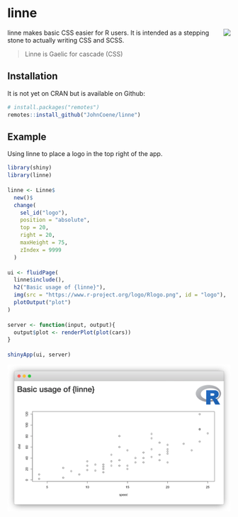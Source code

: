 # linne

<img src="logo.png" style="max-height:250px;float:right;" align="right"/>

linne makes basic CSS easier for R users. It is intended as a stepping stone to actually writing CSS and SCSS.

> Linne is Gaelic for cascade (CSS)

## Installation

It is not yet on CRAN but is available on Github:

```r
# install.packages("remotes")
remotes::install_github("JohnCoene/linne")
```

## Example

Using linne to place a logo in the top right of the app.

```r
library(shiny)
library(linne)

linne <- Linne$
  new()$
  change(
    sel_id("logo"),
    position = "absolute",
    top = 20,
    right = 20,
    maxHeight = 75,
    zIndex = 9999
  )

ui <- fluidPage(
  linne$include(),
  h2("Basic usage of {linne}"),
  img(src = "https://www.r-project.org/logo/Rlogo.png", id = "logo"),
  plotOutput("plot")
)

server <- function(input, output){
  output$plot <- renderPlot(plot(cars))
}

shinyApp(ui, server)
```

![Example of linne](man/figures/example.png)
